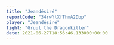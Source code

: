 ```yaml
---
title: "Jeandésiré"
reportCode: "34rwYtXfThmA2Dbp"
player: "Jeandésiré"
fight: "Gruul the Dragonkiller"
date: 2021-06-27T18:56:46.133000+00:00
---
```

